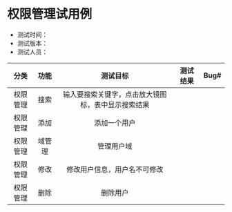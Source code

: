 # 权限管理试用例

- 测试时间：
- 测试版本：
- 测试人员：

|分类|功能|测试目标|测试结果|Bug#|
|:-------:|:--:|:--:|:--:|:--:|
|权限管理|搜索|输入要搜索关键字，点击放大镜图标，表中显示搜索结果|||
|权限管理|添加|添加一个用户|||
|权限管理|域管理|管理用户域|
|权限管理|修改|修改用户信息，用户名不可修改|
|权限管理|删除|删除用户|